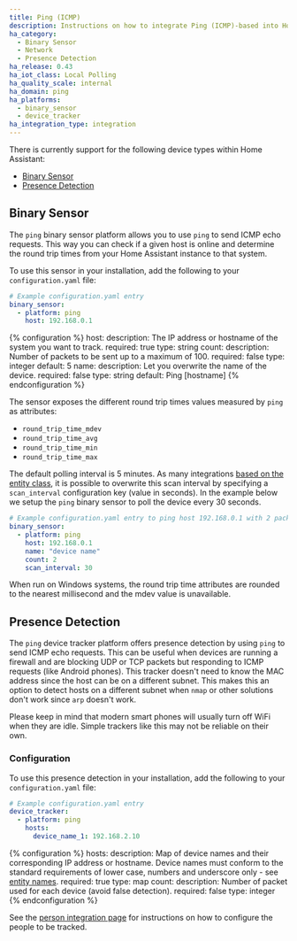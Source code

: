 ```yaml
---
title: Ping (ICMP)
description: Instructions on how to integrate Ping (ICMP)-based into Home Assistant.
ha_category:
  - Binary Sensor
  - Network
  - Presence Detection
ha_release: 0.43
ha_iot_class: Local Polling
ha_quality_scale: internal
ha_domain: ping
ha_platforms:
  - binary_sensor
  - device_tracker
ha_integration_type: integration
---
```


There is currently support for the following device types within Home Assistant:

- [Binary Sensor](#binary-sensor)
- [Presence Detection](#presence-detection)

## Binary Sensor

The `ping` binary sensor platform allows you to use `ping` to send ICMP echo requests. This way you can check if a given host is online and determine the round trip times from your Home Assistant instance to that system.

To use this sensor in your installation, add the following to your `configuration.yaml` file:

```yaml
# Example configuration.yaml entry
binary_sensor:
  - platform: ping
    host: 192.168.0.1
```

{% configuration %}
host:
  description: The IP address or hostname of the system you want to track.
  required: true
  type: string
count:
  description: Number of packets to be sent up to a maximum of 100.
  required: false
  type: integer
  default: 5
name:
  description: Let you overwrite the name of the device.
  required: false
  type: string
  default: Ping [hostname]
{% endconfiguration %}

The sensor exposes the different round trip times values measured by `ping` as attributes:

- `round_trip_time_mdev`
- `round_trip_time_avg`
- `round_trip_time_min`
- `round_trip_time_max`

The default polling interval is 5 minutes. As many integrations [based on the entity class](/docs/configuration/platform_options), it is possible to overwrite this scan interval by specifying a `scan_interval` configuration key (value in seconds). In the example below we setup the `ping` binary sensor to poll the device every 30 seconds.

```yaml
# Example configuration.yaml entry to ping host 192.168.0.1 with 2 packets every 30 seconds.
binary_sensor:
  - platform: ping
    host: 192.168.0.1
    name: "device name"
    count: 2
    scan_interval: 30
```

<div class='note'>
When run on Windows systems, the round trip time attributes are rounded to the nearest millisecond and the mdev value is unavailable.
</div>

## Presence Detection

The `ping` device tracker platform offers presence detection by using `ping` to send ICMP echo requests. This can be useful when devices are running a firewall and are blocking UDP or TCP packets but responding to ICMP requests (like Android phones). This tracker doesn't need to know the MAC address since the host can be on a different subnet. This makes this an option to detect hosts on a different subnet when `nmap` or other solutions don't work since `arp` doesn't work.

<div class='note'>
  Please keep in mind that modern smart phones will usually turn off WiFi when they are idle. Simple trackers like this may not be reliable on their own.
</div>

### Configuration

To use this presence detection in your installation, add the following to your `configuration.yaml` file:

```yaml
# Example configuration.yaml entry
device_tracker:
  - platform: ping
    hosts:
      device_name_1: 192.168.2.10
```

{% configuration %}
hosts:
  description: Map of device names and their corresponding IP address or hostname. Device names must conform to the standard requirements of lower case, numbers and underscore only - see [entity names](/docs/configuration/troubleshooting/#entity-names).
  required: true
  type: map
count:
  description: Number of packet used for each device (avoid false detection).
  required: false
  type: integer
{% endconfiguration %}

See the [person integration page](/integrations/person/) for instructions on how to configure the people to be tracked.
